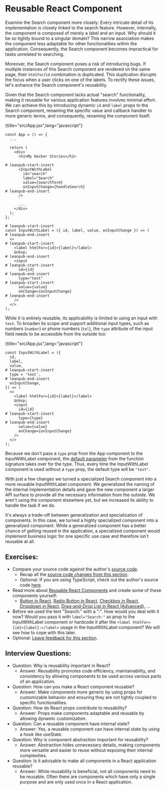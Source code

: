 # Reusable React Component

Examine the Search component more closely: Every intricate detail of its implementation is closely linked to the search feature. However, internally, the component is composed of merely a label and an input. Why should it be so tightly bound to a singular domain? This narrow association makes the component less adaptable for other functionalities within the application. Consequently, the Search component becomes impractical for tasks unrelated to searching.

Moreover, the Search component poses a risk of introducing bugs. If multiple instances of this Search component are rendered on the same page, their `htmlFor`/`id` combination is duplicated. This duplication disrupts the focus when a user clicks on one of the labels. To rectify these issues, let's enhance the Search component's reusability.

Given that the Search component lacks actual "search" functionality, making it reusable for various application features involves minimal effort. We can achieve this by introducing dynamic `id` and `label` props to the Search component, renaming the specific value and callback handler to more generic terms, and consequently, renaming the component itself:

{title="src/App.jsx",lang="javascript"}
~~~~~~~
const App = () => {
  ...

  return (
    <div>
      <h1>My Hacker Stories</h1>

# leanpub-start-insert
      <InputWithLabel
        id="search"
        label="Search"
        value={searchTerm}
        onInputChange={handleSearch}
# leanpub-end-insert
      />

      ...
    </div>
  );
};

# leanpub-start-insert
const InputWithLabel = ({ id, label, value, onInputChange }) => (
# leanpub-end-insert
  <>
# leanpub-start-insert
    <label htmlFor={id}>{label}</label>
    &nbsp;
# leanpub-end-insert
    <input
# leanpub-start-insert
      id={id}
# leanpub-end-insert
      type="text"
# leanpub-start-insert
      value={value}
      onChange={onInputChange}
# leanpub-end-insert
    />
  </>
);
~~~~~~~

While it is entirely reusable, its applicability is limited to using an input with `text`. To broaden its scope and support additional input types, such as numbers (`number`) or phone numbers (`tel`), the `type` attribute of the input field needs to be accessible from the outside too:

{title="src/App.jsx",lang="javascript"}
~~~~~~~
const InputWithLabel = ({
  id,
  label,
  value,
# leanpub-start-insert
  type = 'text',
# leanpub-end-insert
  onInputChange,
}) => (
  <>
    <label htmlFor={id}>{label}</label>
    &nbsp;
    <input
      id={id}
# leanpub-start-insert
      type={type}
# leanpub-end-insert
      value={value}
      onChange={onInputChange}
    />
  </>
);
~~~~~~~

Because we don't pass a `type` prop from the App component to the InputWithLabel component, the [default parameter](https://mzl.la/3aUefkN) from the function signature takes over for the type. Thus, every time the InputWithLabel component is used without a `type` prop, the default type will be `"text"`.

With just a few changes we turned a specialized Search component into a more reusable InputWithLabel component. We generalized the naming of the internal implementation details and gave the new component a larger API surface to provide all the necessary information from the outside. We aren't using the component elsewhere yet, but we increased its ability to handle the task if we do.

It's always a trade-off between generalization and specialization of components. In this case, we turned a highly specialized component into a generalized component. While a generalized component has a better chance of getting reused in the application, a specialized component would implement business logic for one specific use case and therefore isn't reusable at all.

## Exercises:

* Compare your source code against the author's [source code](https://bit.ly/3U98mIj).
  * Recap all the [source code changes from this section](https://bit.ly/3vDLFBP).
  * Optional: If you are using TypeScript, check out the author's source code [here](https://bit.ly/3Oun6hn).
* Read more about [Reusable React Components](https://www.robinwieruch.de/react-reusable-components/) and create some of these components yourself:
  * [Button in React](https://www.robinwieruch.de/react-button/), [Radio Button in React](https://www.robinwieruch.de/react-radio-button/), [Checkbox in React](https://www.robinwieruch.de/react-checkbox/), [Dropdown in React](https://www.robinwieruch.de/react-dropdown/), [Drag-and-Drop List in React (Advanced)](https://www.robinwieruch.de/react-drag-and-drop/), ...
* Before we used the text "Search:" with a ":". How would you deal with it now? Would you pass it with `label="Search:"` as prop to the InputWithLabel component or hardcode it after the `<label htmlFor={id}>{label}:</label>` usage in the InputWithLabel component? We will see how to cope with this later.
* Optional: [Leave feedback for this section](https://forms.gle/76C3LvW3kHHwdhgq5).

## Interview Questions:

* Question: Why is reusability important in React?
  * Answer: Reusability promotes code efficiency, maintainability, and consistency by allowing components to be used across various parts of an application.
* Question: How can you make a React component reusable?
  * Answer: Make components more generic by using props for customizable behavior and ensuring they are not tightly coupled to specific functionalities.
* Question: How do React props contribute to reusability?
  * Answer: Props make components adaptable and reusable by allowing dynamic customization.
* Question: Can a reusable component have internal state?
  * Answer: Yes, a reusable component can have internal state by using a hook like useState.
* Question: Why is component abstraction important for reusability?
  * Answer: Abstraction hides unnecessary details, making components more versatile and easier to reuse without exposing their internal complexities.
* Question: Is it advisable to make all components in a React application reusable?
  * Answer: While reusability is beneficial, not all components need to be reusable. Often there are components which have only a single purpose and are only used once in a React application.